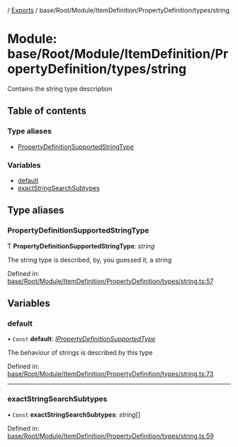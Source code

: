 [](../README.md) / [Exports](../modules.md) / base/Root/Module/ItemDefinition/PropertyDefinition/types/string

# Module: base/Root/Module/ItemDefinition/PropertyDefinition/types/string

Contains the string type description

## Table of contents

### Type aliases

- [PropertyDefinitionSupportedStringType](base_root_module_itemdefinition_propertydefinition_types_string.md#propertydefinitionsupportedstringtype)

### Variables

- [default](base_root_module_itemdefinition_propertydefinition_types_string.md#default)
- [exactStringSearchSubtypes](base_root_module_itemdefinition_propertydefinition_types_string.md#exactstringsearchsubtypes)

## Type aliases

### PropertyDefinitionSupportedStringType

Ƭ **PropertyDefinitionSupportedStringType**: *string*

The string type is described, by, you guessed it, a string

Defined in: [base/Root/Module/ItemDefinition/PropertyDefinition/types/string.ts:57](https://github.com/onzag/itemize/blob/5fcde7cf/base/Root/Module/ItemDefinition/PropertyDefinition/types/string.ts#L57)

## Variables

### default

• `Const` **default**: [*IPropertyDefinitionSupportedType*](../interfaces/base_root_module_itemdefinition_propertydefinition_types.ipropertydefinitionsupportedtype.md)

The behaviour of strings is described by this type

Defined in: [base/Root/Module/ItemDefinition/PropertyDefinition/types/string.ts:73](https://github.com/onzag/itemize/blob/5fcde7cf/base/Root/Module/ItemDefinition/PropertyDefinition/types/string.ts#L73)

___

### exactStringSearchSubtypes

• `Const` **exactStringSearchSubtypes**: *string*[]

Defined in: [base/Root/Module/ItemDefinition/PropertyDefinition/types/string.ts:59](https://github.com/onzag/itemize/blob/5fcde7cf/base/Root/Module/ItemDefinition/PropertyDefinition/types/string.ts#L59)
